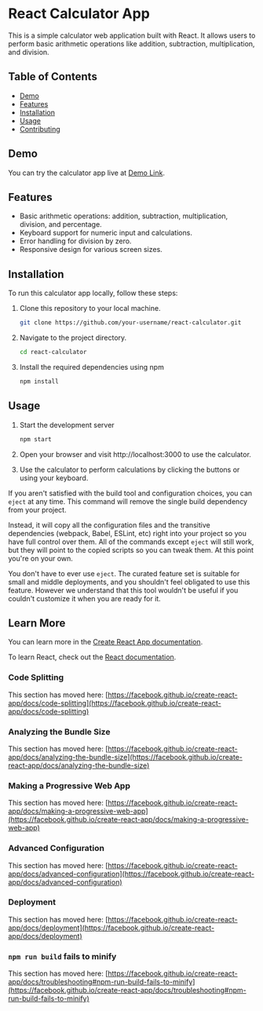 # React Calculator App

This is a simple calculator web application built with React. It allows users to perform basic arithmetic operations like addition, subtraction, multiplication, and division.

## Table of Contents

- [Demo](#demo)
- [Features](#features)
- [Installation](#installation)
- [Usage](#usage)
- [Contributing](#contributing)

## Demo

You can try the calculator app live at [Demo Link](https://your-demo-link-here.com).

## Features

- Basic arithmetic operations: addition, subtraction, multiplication, division, and percentage.
- Keyboard support for numeric input and calculations.
- Error handling for division by zero.
- Responsive design for various screen sizes.

## Installation

To run this calculator app locally, follow these steps:

1. Clone this repository to your local machine.

   ```bash
   git clone https://github.com/your-username/react-calculator.git

2. Navigate to the project directory.
   ```bash
   cd react-calculator
3. Install the required dependencies using npm
   ```bash
   npm install

## Usage
1. Start the development server
   ```bash
   npm start
2. Open your browser and visit http://localhost:3000 to use the calculator.

3. Use the calculator to perform calculations by clicking the buttons or using your keyboard.

If you aren't satisfied with the build tool and configuration choices, you can `eject` at any time. This command will remove the single build dependency from your project.

Instead, it will copy all the configuration files and the transitive dependencies (webpack, Babel, ESLint, etc) right into your project so you have full control over them. All of the commands except `eject` will still work, but they will point to the copied scripts so you can tweak them. At this point you're on your own.

You don't have to ever use `eject`. The curated feature set is suitable for small and middle deployments, and you shouldn't feel obligated to use this feature. However we understand that this tool wouldn't be useful if you couldn't customize it when you are ready for it.

## Learn More

You can learn more in the [Create React App documentation](https://facebook.github.io/create-react-app/docs/getting-started).

To learn React, check out the [React documentation](https://reactjs.org/).

### Code Splitting

This section has moved here: [https://facebook.github.io/create-react-app/docs/code-splitting](https://facebook.github.io/create-react-app/docs/code-splitting)

### Analyzing the Bundle Size

This section has moved here: [https://facebook.github.io/create-react-app/docs/analyzing-the-bundle-size](https://facebook.github.io/create-react-app/docs/analyzing-the-bundle-size)

### Making a Progressive Web App

This section has moved here: [https://facebook.github.io/create-react-app/docs/making-a-progressive-web-app](https://facebook.github.io/create-react-app/docs/making-a-progressive-web-app)

### Advanced Configuration

This section has moved here: [https://facebook.github.io/create-react-app/docs/advanced-configuration](https://facebook.github.io/create-react-app/docs/advanced-configuration)

### Deployment

This section has moved here: [https://facebook.github.io/create-react-app/docs/deployment](https://facebook.github.io/create-react-app/docs/deployment)

### `npm run build` fails to minify

This section has moved here: [https://facebook.github.io/create-react-app/docs/troubleshooting#npm-run-build-fails-to-minify](https://facebook.github.io/create-react-app/docs/troubleshooting#npm-run-build-fails-to-minify)
